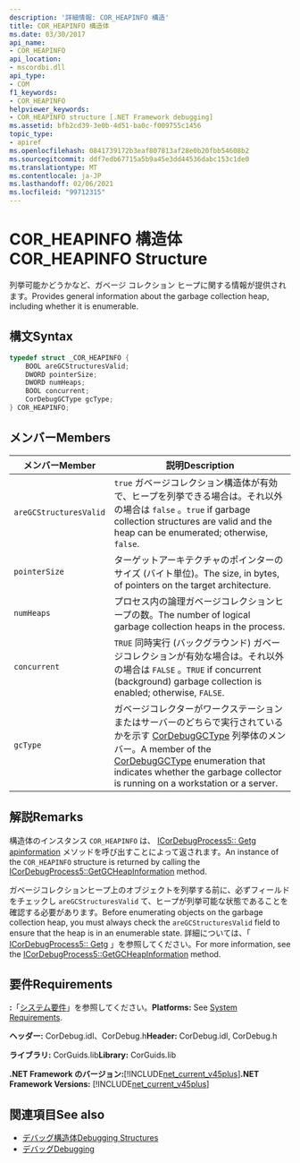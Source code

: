 ```yaml
---
description: '詳細情報: COR_HEAPINFO 構造'
title: COR_HEAPINFO 構造体
ms.date: 03/30/2017
api_name:
- COR_HEAPINFO
api_location:
- mscordbi.dll
api_type:
- COM
f1_keywords:
- COR_HEAPINFO
helpviewer_keywords:
- COR_HEAPINFO structure [.NET Framework debugging]
ms.assetid: bfb2cd39-3e0b-4d51-ba0c-f009755c1456
topic_type:
- apiref
ms.openlocfilehash: 0841739172b3eaf807813af28e0b20fbb54608b2
ms.sourcegitcommit: ddf7edb67715a5b9a45e3dd44536dabc153c1de0
ms.translationtype: MT
ms.contentlocale: ja-JP
ms.lasthandoff: 02/06/2021
ms.locfileid: "99712315"
---
```

# <a name="cor_heapinfo-structure"></a><span data-ttu-id="de8f6-103">COR_HEAPINFO 構造体</span><span class="sxs-lookup"><span data-stu-id="de8f6-103">COR_HEAPINFO Structure</span></span>

<span data-ttu-id="de8f6-104">列挙可能かどうかなど、ガベージ コレクション ヒープに関する情報が提供されます。</span><span class="sxs-lookup"><span data-stu-id="de8f6-104">Provides general information about the garbage collection heap, including whether it is enumerable.</span></span>  
  
## <a name="syntax"></a><span data-ttu-id="de8f6-105">構文</span><span class="sxs-lookup"><span data-stu-id="de8f6-105">Syntax</span></span>  
  
```cpp  
typedef struct _COR_HEAPINFO {  
    BOOL areGCStructuresValid;
    DWORD pointerSize;
    DWORD numHeaps;  
    BOOL concurrent;
    CorDebugGCType gcType;
} COR_HEAPINFO;  
```  
  
## <a name="members"></a><span data-ttu-id="de8f6-106">メンバー</span><span class="sxs-lookup"><span data-stu-id="de8f6-106">Members</span></span>  
  
|<span data-ttu-id="de8f6-107">メンバー</span><span class="sxs-lookup"><span data-stu-id="de8f6-107">Member</span></span>|<span data-ttu-id="de8f6-108">説明</span><span class="sxs-lookup"><span data-stu-id="de8f6-108">Description</span></span>|  
|------------|-----------------|  
|`areGCStructuresValid`|<span data-ttu-id="de8f6-109">`true` ガベージコレクション構造体が有効で、ヒープを列挙できる場合は。それ以外の場合は `false` 。</span><span class="sxs-lookup"><span data-stu-id="de8f6-109">`true` if garbage collection structures are valid and the heap can be enumerated; otherwise, `false`.</span></span>|  
|`pointerSize`|<span data-ttu-id="de8f6-110">ターゲットアーキテクチャのポインターのサイズ (バイト単位)。</span><span class="sxs-lookup"><span data-stu-id="de8f6-110">The size, in bytes, of pointers on the target architecture.</span></span>|  
|`numHeaps`|<span data-ttu-id="de8f6-111">プロセス内の論理ガベージコレクションヒープの数。</span><span class="sxs-lookup"><span data-stu-id="de8f6-111">The number of logical garbage collection heaps in the process.</span></span>|  
|`concurrent`|<span data-ttu-id="de8f6-112">`TRUE` 同時実行 (バックグラウンド) ガベージコレクションが有効な場合は。それ以外の場合は `FALSE` 。</span><span class="sxs-lookup"><span data-stu-id="de8f6-112">`TRUE` if concurrent (background) garbage collection is enabled; otherwise, `FALSE`.</span></span>|  
|`gcType`|<span data-ttu-id="de8f6-113">ガベージコレクターがワークステーションまたはサーバーのどちらで実行されているかを示す [CorDebugGCType](cordebuggctype-enumeration.md) 列挙体のメンバー。</span><span class="sxs-lookup"><span data-stu-id="de8f6-113">A member of the [CorDebugGCType](cordebuggctype-enumeration.md) enumeration that indicates whether the garbage collector is running on a workstation or a server.</span></span>|  
  
## <a name="remarks"></a><span data-ttu-id="de8f6-114">解説</span><span class="sxs-lookup"><span data-stu-id="de8f6-114">Remarks</span></span>  

 <span data-ttu-id="de8f6-115">構造体のインスタンス `COR_HEAPINFO` は、 [ICorDebugProcess5:: Getg apinformation](icordebugprocess5-getgcheapinformation-method.md) メソッドを呼び出すことによって返されます。</span><span class="sxs-lookup"><span data-stu-id="de8f6-115">An instance of the `COR_HEAPINFO` structure is returned by calling the [ICorDebugProcess5::GetGCHeapInformation](icordebugprocess5-getgcheapinformation-method.md) method.</span></span>  
  
 <span data-ttu-id="de8f6-116">ガベージコレクションヒープ上のオブジェクトを列挙する前に、必ずフィールドをチェックし `areGCStructuresValid` て、ヒープが列挙可能な状態であることを確認する必要があります。</span><span class="sxs-lookup"><span data-stu-id="de8f6-116">Before enumerating objects on the garbage collection heap, you must always check the `areGCStructuresValid` field to ensure that the heap is in an enumerable state.</span></span> <span data-ttu-id="de8f6-117">詳細については、「 [ICorDebugProcess5:: Getg](icordebugprocess5-getgcheapinformation-method.md) 」を参照してください。</span><span class="sxs-lookup"><span data-stu-id="de8f6-117">For more information, see the [ICorDebugProcess5::GetGCHeapInformation](icordebugprocess5-getgcheapinformation-method.md) method.</span></span>  
  
## <a name="requirements"></a><span data-ttu-id="de8f6-118">要件</span><span class="sxs-lookup"><span data-stu-id="de8f6-118">Requirements</span></span>  

 <span data-ttu-id="de8f6-119">**:**「[システム要件](../../get-started/system-requirements.md)」を参照してください。</span><span class="sxs-lookup"><span data-stu-id="de8f6-119">**Platforms:** See [System Requirements](../../get-started/system-requirements.md).</span></span>  
  
 <span data-ttu-id="de8f6-120">**ヘッダー:** CorDebug.idl、CorDebug.h</span><span class="sxs-lookup"><span data-stu-id="de8f6-120">**Header:** CorDebug.idl, CorDebug.h</span></span>  
  
 <span data-ttu-id="de8f6-121">**ライブラリ:** CorGuids.lib</span><span class="sxs-lookup"><span data-stu-id="de8f6-121">**Library:** CorGuids.lib</span></span>  
  
 <span data-ttu-id="de8f6-122">**.NET Framework のバージョン:**[!INCLUDE[net_current_v45plus](../../../../includes/net-current-v45plus-md.md)]</span><span class="sxs-lookup"><span data-stu-id="de8f6-122">**.NET Framework Versions:** [!INCLUDE[net_current_v45plus](../../../../includes/net-current-v45plus-md.md)]</span></span>  
  
## <a name="see-also"></a><span data-ttu-id="de8f6-123">関連項目</span><span class="sxs-lookup"><span data-stu-id="de8f6-123">See also</span></span>

- [<span data-ttu-id="de8f6-124">デバッグ構造体</span><span class="sxs-lookup"><span data-stu-id="de8f6-124">Debugging Structures</span></span>](debugging-structures.md)
- [<span data-ttu-id="de8f6-125">デバッグ</span><span class="sxs-lookup"><span data-stu-id="de8f6-125">Debugging</span></span>](index.md)

